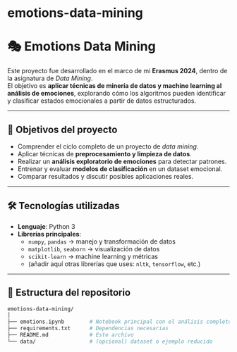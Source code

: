 # emotions-data-mining

# 🎭 Emotions Data Mining

Este proyecto fue desarrollado en el marco de mi **Erasmus 2024**, dentro de la asignatura de *Data Mining*.  
El objetivo es **aplicar técnicas de minería de datos y machine learning al análisis de emociones**, explorando cómo los algoritmos pueden identificar y clasificar estados emocionales a partir de datos estructurados.

---

## 📌 Objetivos del proyecto
- Comprender el ciclo completo de un proyecto de *data mining*.  
- Aplicar técnicas de **preprocesamiento y limpieza de datos**.  
- Realizar un **análisis exploratorio de emociones** para detectar patrones.  
- Entrenar y evaluar **modelos de clasificación** en un dataset emocional.  
- Comparar resultados y discutir posibles aplicaciones reales.  

---

## 🛠️ Tecnologías utilizadas
- **Lenguaje**: Python 3  
- **Librerías principales**:
  - `numpy`, `pandas` → manejo y transformación de datos  
  - `matplotlib`, `seaborn` → visualización de datos  
  - `scikit-learn` → machine learning y métricas  
  - (añadir aquí otras librerías que uses: `nltk`, `tensorflow`, etc.)  

---

## 📂 Estructura del repositorio
```bash
emotions-data-mining/
│
├── emotions.ipynb        # Notebook principal con el análisis completo
├── requirements.txt      # Dependencias necesarias
├── README.md             # Este archivo
└── data/                 # (opcional) dataset o ejemplo reducido
